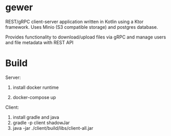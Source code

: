 # gewer

REST/gRPC client-server application written in Kotlin using a Ktor framework. Uses Minio (S3 compatible storage) and postgres database.

Provides functionality to download/upload files via gRPC and manage users and file metadata with REST API

# Build

Server: 

1) install docker runtime

2) docker-compose up

Client:

1) install gradle and java
2) gradle -p client shadowJar
3) java -jar ./client/build/libs/client-all.jar